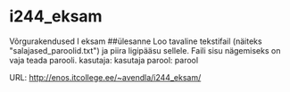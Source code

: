 # i244_eksam
Võrgurakendused I eksam
##ülesanne
Loo tavaline tekstifail (näiteks "salajased_paroolid.txt") ja piira ligipääsu sellele. Faili sisu nägemiseks on vaja teada parooli.
kasutaja: kasutaja
parool: parool

URL: http://enos.itcollege.ee/~avendla/i244_eksam/